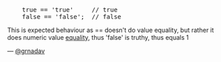 <pre lang="javascript">
    true == 'true'     // true
    false == 'false';  // false
</pre>

This is expected behaviour as == doesn't do value equality,
but rather it does numeric value [equality][1], thus 'false' is truthy, thus equals 1


— [@grnadav][2]

[1]:http://es5.github.com/#x11.9.1
[2]:https://twitter.com/grnadav
